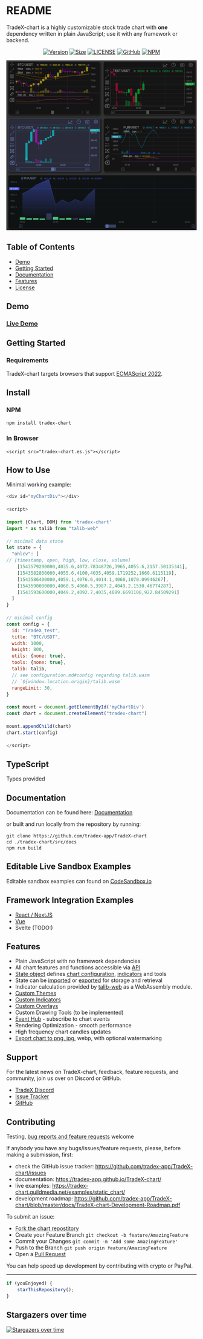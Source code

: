# README

TradeX-chart is a highly customizable stock trade chart with **one** dependency written in plain JavaScript; use it with any framework or backend.

<div align="center">

[![Version](https://badgen.net/npm/v/tradex-chart)](https://www.npmjs.com/package/tradex-chart)
[![Size](https://badgen.net/bundlephobia/minzip/tradex-chart)](https://bundlephobia.com/result?p=tradex-chart)
[![LICENSE](https://badgen.net/github/license/tradex-app/tradex-chart)](LICENSE)
[![GitHub](https://badgen.net/badge/icon/github?icon=github&label)](https://github.com/tradex-app/TradeX-chart)
[![NPM](https://badgen.net/badge/icon/npm?icon=npm&label)](https://www.npmjs.com/package/tradex-chart)

</div>

![](assets/EMA.png)

## Table of Contents

* [Demo](#demo)
* [Getting Started](#getting-started)
* [Documentation](/docs/documentation.md)
* [Features](#features)
* [License](/LICENSE)

## Demo

### [Live Demo](https://tradex-chart.guildmedia.net/)

## Getting Started

### Requirements

TradeX-chart targets browsers that support [ECMAScript 2022](https://www.ecma-international.org/wp-content/uploads/ECMA-262_13th_edition_june_2022.pdfhttps:/).

## Install

### NPM

```
npm install tradex-chart
```

### In Browser

```
<script src="tradex-chart.es.js"></script>
```

## How to Use

Minimal working example:

```javascript
<div id="myChartDiv"></div>

<script>

import {Chart, DOM} from 'tradex-chart'
import * as talib from "talib-web"

// minimal data state
let state = {
  "ohlcv": [
// [timestamp, open, high, low, close, volume]
    [1543579200000,4035.6,4072.78348726,3965,4055.6,2157.50135341],
    [1543582800000,4055.6,4100,4035,4059.1719252,1660.6115119],
    [1543586400000,4059.1,4076.6,4014.1,4060,1070.09946267],
    [1543590000000,4060.5,4060.5,3987.2,4049.2,1530.46774287],
    [1543593600000,4049.2,4092.7,4035,4089.6691106,922.84509291]
  ]
}

// minimal config
const config = {
  id: "TradeX_test",
  title: "BTC/USDT",
  width: 1000,
  height: 800,
  utils: {none: true},
  tools: {none: true},
  talib: talib,
  // see configuration.md#config regarding talib.wasm
  // `${window.location.origin}/talib.wasm`
  rangeLimit: 30,
}

const mount = document.getElementById('myChartDiv')
const chart = document.createElement("tradex-chart")

mount.appendChild(chart)
chart.start(config)

</script>
```

## TypeScript

Types provided

## Documentation

Documentation can be found here:
[Documentation](https://tradex-app.github.io/TradeX-chart/)

or built and run locally from the repository by running:

```shell
git clone https://github.com/tradex-app/TradeX-chart
cd ./tradex-chart/src/docs
npm run build
```

## Editable Live Sandbox Examples

Editable sandbox examples can found on [CodeSandbox.io](https://codesandbox.io/u/tradex-app)

## Framework Integration Examples

* [React / NextJS](nextjs)
* [Vue](https://github.com/tradex-app/TradeX-Chart-Vue-JS)
* Svelte (TODO:)

## Features

* Plain JavaScript with no framework dependencies
* All chart features and functions accessible via [API](https://tradex-app.github.io/TradeX-chart/api/core/)
* [State object](https://tradex-app.github.io/TradeX-chart/reference/state/) defines [chart configuration](https://tradex-app.github.io/TradeX-chart/reference/02_configuration/), [indicators](https://tradex-app.github.io/TradeX-chart/reference/indicators_default/) and tools
* State can be [imported](https://https://tradex-app.github.io/TradeX-chart/reference/state/#create-and-use-a-state) or [exported](https://tradex-app.github.io/TradeX-chart/reference/state/#export) for storage and retrieval
* Indicator calculation provided by [talib-web](https://https://anchegt.github.io/talib-web/) as a WebAssembly module.
* [Custom Themes](https://tradex-app.github.io/TradeX-chart/reference/themes/)
* [Custom Indicators](https://tradex-app.github.io/TradeX-chart/reference/indicators_default/https:/)
* [Custom Overlays](https://tradex-app.github.io/TradeX-chart/reference/overlays_custom/https:/)
* Custom Drawing Tools (to be implemented)
* [Event Hub](https://tradex-app.github.io/TradeX-chart/reference/events/) - subscribe to chart events
* Rendering Optimization - smooth performance
* High frequency chart candles updates
* [Export chart to png, jpg](https://tradex-app.github.io/TradeX-chart/reference/api-examples/#download-image), webp, with optional watermarking

## Support

For the latest news on TradeX-chart, feedback, feature requests, and community, join us over on Discord or GitHub.

* [TradeX Discord](https://discord.gg/6XS9tDrcdq)
* [Issue Tracker](https://github.com/tradex-app/TradeX-chart/issues)
* [GitHub](https://github.com/tradex-app/TradeX-chart/discussions)

## Contributing

Testing, [bug reports and feature requests](https://github.com/tradex-app/TradeX-chart/issues) welcome

If anybody you have any bugs/issues/feature requests, please, before making a submission, first:
* check the GitHub issue tracker: https://github.com/tradex-app/TradeX-chart/issues
* documentation: https://tradex-app.github.io/TradeX-chart/
* live examples: https://tradex-chart.guildmedia.net/examples/static_chart/
* development roadmap: https://github.com/tradex-app/TradeX-chart/blob/master/docs/TradeX-chart-Development-Roadmap.pdf

To submit an issue:
* [Fork the chart repostitory](https://github.com/tradex-app/TradeX-chart/fork)
* Create your Feature Branch ``git checkout -b feature/AmazingFeature``
* Commit your Changes ``git commit -m 'Add some AmazingFeature'``
* Push to the Branch ``git push origin feature/AmazingFeature``
* Open a [Pull Request](https://github.com/tradex-app/TradeX-chart/pulls)

You can help speed up development by contributing with crypto or PayPal.

---

```javascript
if (youEnjoyed) {
    starThisRepository();
}
```
                        
## Stargazers over time
[![Stargazers over time](https://starchart.cc/tradex-app/TradeX-chart.svg?variant=adaptive)](https://starchart.cc/tradex-app/TradeX-chart)

                    